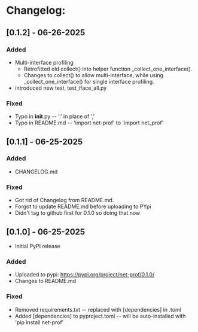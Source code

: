 # Changelog:

## [0.1.2] - 06-26-2025
### Added
- Multi-interface profiling
    - Retrofitted old collect() into helper function _collect_one_interface().
    - Changes to collect() to allow multi-interface, while using _collect_one_interface() for single interface profiling.
- introduced new test, test_iface_all.py

### Fixed
- Typo in __init__.py -- '.' in place of ','
- Typo in README.md -- 'import net-prof' to 'import net_prof'

## [0.1.1] - 06-25-2025
### Added
- CHANGELOG.md

### Fixed
- Got rid of Changelog from README.md.
- Forgot to update README.md before uploading to PYpi
- Didn't tag to github first for 0.1.0 so doing that now



## [0.1.0] - 06-25-2025
- Initial PyPI release
### Added
- Uploaded to pypi: https://pypi.org/project/net-prof/0.1.0/
- Changes to README.md

### Fixed
- Removed requirements.txt -- replaced with [dependencies] in .toml
- Added [dependencies] to pyproject.toml -- will be auto-installed with 'pip install net-prof'

